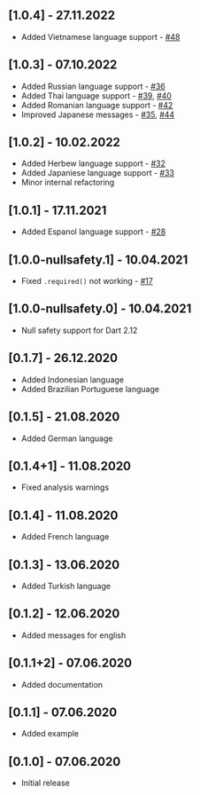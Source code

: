 ## [1.0.4] - 27.11.2022

- Added Vietnamese language support - [#48](https://github.com/themisir/form-validator/pull/48)

## [1.0.3] - 07.10.2022

- Added Russian language support - [#36](https://github.com/themisir/form-validator/pull/36)
- Added Thai language support - [#39](https://github.com/themisir/form-validator/pull/39), [#40](https://github.com/themisir/form-validator/pull/40)
- Added Romanian language support - [#42](https://github.com/themisir/form-validator/pull/42)
- Improved Japanese messages - [#35](https://github.com/themisir/form-validator/pull/35), [#44](https://github.com/themisir/form-validator/pull/44)

## [1.0.2] - 10.02.2022

- Added Herbew language support - [#32](https://github.com/themisir/form-validator/pull/32)
- Added Japaniese language support - [#33](https://github.com/themisir/form-validator/pull/33)
- Minor internal refactoring

## [1.0.1] - 17.11.2021

- Added Espanol language support - [#28](https://github.com/themisir/form-validator/pull/28)

## [1.0.0-nullsafety.1] - 10.04.2021

- Fixed `.required()` not working - [#17](https://github.com/TheMisir/form-validator/issues/17)

## [1.0.0-nullsafety.0] - 10.04.2021

- Null safety support for Dart 2.12

## [0.1.7] - 26.12.2020

- Added Indonesian language
- Added Brazilian Portuguese language

## [0.1.5] - 21.08.2020

- Added German language

## [0.1.4+1] - 11.08.2020

- Fixed analysis warnings

## [0.1.4] - 11.08.2020

- Added French language

## [0.1.3] - 13.06.2020

- Added Turkish language

## [0.1.2] - 12.06.2020

- Added messages for english

## [0.1.1+2] - 07.06.2020

- Added documentation

## [0.1.1] - 07.06.2020

- Added example

## [0.1.0] - 07.06.2020

- Initial release
